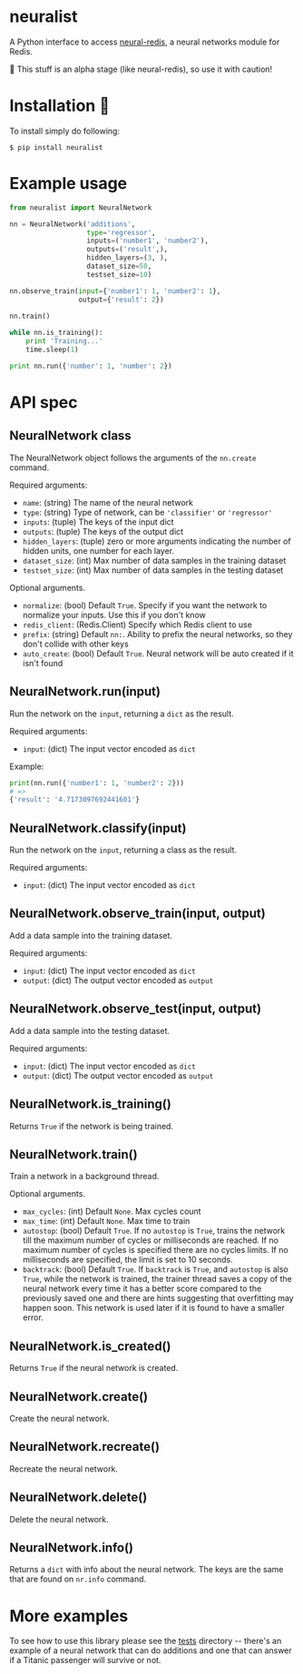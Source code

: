 # neuralist

A Python interface to access [neural-redis](https://github.com/antirez/neural-redis), a neural networks module for Redis.

🚨 This stuff is an alpha stage (like neural-redis), so use it with caution!


# Installation 🚀

To install simply do following:
```
$ pip install neuralist
```


# Example usage

```python
from neuralist import NeuralNetwork

nn = NeuralNetwork('additions',
                   type='regressor',
                   inputs=('number1', 'number2'),
                   outputs=('result',),
                   hidden_layers=(3, ),
                   dataset_size=50,
                   testset_size=10)

nn.observe_train(input={'number1': 1, 'number2': 1},
                 output={'result': 2})
                
nn.train()

while nn.is_training():
    print 'Training...'
    time.sleep(1)

print nn.run({'number': 1, 'number': 2})
```


# API spec

## NeuralNetwork class

The NeuralNetwork object follows the arguments of the `nn.create` command.

Required arguments:
* `name`: (string) The name of the neural network
* `type`: (string) Type of network, can be `'classifier'` or `'regressor'`
* `inputs`: (tuple) The keys of the input dict
* `outputs`: (tuple) The keys of the output dict
* `hidden_layers`: (tuple) zero or more arguments indicating the number of hidden units, one number for each layer.
* `dataset_size`: (int) Max number of data samples in the training dataset
* `testset_size`: (int) Max number of data samples in the testing dataset

Optional arguments.
* `normalize`: (bool) Default `True`. Specify if you want the network to normalize your inputs. Use this if you don't know
* `redis_client`: (Redis.Client) Specify which Redis client to use
* `prefix`: (string) Default `nn:`. Ability to prefix the neural networks, so they don't collide with other keys
* `auto_create`: (bool) Default `True`. Neural network will be auto created if it isn't found



## NeuralNetwork.run(input)

Run the network on the `input`, returning a `dict` as the result.

Required arguments:
* `input`: (dict) The input vector encoded as `dict`

Example:
```python
print(nn.run({'number1': 1, 'number2': 2}))
# =>
{'result': '4.7173097692441601'}
```


## NeuralNetwork.classify(input)

Run the network on the `input`, returning a class as the result.

Required arguments:
* `input`: (dict) The input vector encoded as `dict`


## NeuralNetwork.observe_train(input, output)

Add a data sample into the training dataset.

Required arguments:
* `input`: (dict) The input vector encoded as `dict`
* `output`: (dict) The output vector encoded as `output`


## NeuralNetwork.observe_test(input, output)

Add a data sample into the testing dataset.

Required arguments:
* `input`: (dict) The input vector encoded as `dict`
* `output`: (dict) The output vector encoded as `output`


## NeuralNetwork.is_training()
Returns `True` if the network is being trained.


## NeuralNetwork.train()
Train a network in a background thread.

Optional arguments.
* `max_cycles`: (int) Default `None`. Max cycles count
* `max_time`: (int) Default `None`. Max time to train
* `autostop`: (bool) Default `True`. If no `autostop` is `True`, trains the network till the maximum number of cycles or milliseconds are reached. If no maximum number of cycles is specified there are no cycles limits. If no milliseconds are specified, the limit is set to 10 seconds.
* `backtrack`: (bool) Default `True`. If `backtrack` is `True`, and `autostop` is also `True`, while the network is trained, the trainer thread saves a copy of the neural network every time it has a better score compared to the previously saved one and there are hints suggesting that overfitting may happen soon. This network is used later if it is found to have a smaller error.


## NeuralNetwork.is_created()
Returns `True` if the neural network is created.

## NeuralNetwork.create()
Create the neural network.

## NeuralNetwork.recreate()
Recreate the neural network.

## NeuralNetwork.delete()
Delete the neural network.

## NeuralNetwork.info()
Returns a `dict` with info about the neural network. The keys are the same that are found on `nr.info` command.


# More examples

To see how to use this library please see the [tests](https://github.com/amix/neuralist/tree/master/tests) directory -- there's an example of a neural network that can do additions and one that can answer if a Titanic passenger will survive or not.
